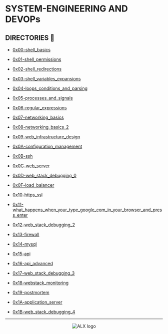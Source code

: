 # SYSTEM-ENGINEERING AND DEVOPs

## DIRECTORIES :file_folder:

- [0x00-shell_basics](0x00-shell_basics)

- [0x01-shell_permissions](0x01-shell_permissions)

- [0x02-shell_redirections](0x02-shell_redirections)

- [0x03-shell_variables_expansions](0x03-shell_variables_expansions)

- [0x04-loops_conditions_and_parsing](0x04-loops_conditions_and_parsing)

- [0x05-processes_and_signals](0x05-processes_and_signals)

- [0x06-regular_expressions](0x06-regular_expressions)

- [0x07-networking_basics](0x07-networking_basics)

- [0x08-networking_basics_2](0x08-networking_basics_2)

- [0x09-web_infrastructure_design](0x09-web_infrastructure_design)

- [0x0A-configuration_management](0x0A-configuration_management)

- [0x0B-ssh](0x0B-ssh)

- [0x0C-web_server](0x0C-web_server)

- [0x0D-web_stack_debugging_0](0x0D-web_stack_debugging_0)

- [0x0F-load_balancer](0x0F-load_balancer)

- [0x10-https_ssl](0x10-https_ssl)

- [0x11-what_happens_when_your_type_google_com_in_your_browser_and_press_enter](0x11-what_happens_when_your_type_google_com_in_your_browser_and_press_enter)

- [0x12-web_stack_debugging_2](0x12-web_stack_debugging_2)

- [0x13-firewall](0x13-firewall)

- [0x14-mysql](0x14-mysql)

- [0x15-api](0x15-api)

- [0x16-api_advanced](0x16-api_advanced)

- [0x17-web_stack_debugging_3](0x17-web_stack_debugging_3)

- [0x18-webstack_monitoring](0x18-webstack_monitoring)

- [0x19-postmortem](0x19-postmortem)

- [0x1A-application_server](0x1A-application_server)

- [0x1B-web_stack_debugging_4](0x1B-web_stack_debugging_4)

----

<div align="center">

  <img src="https://lh3.googleusercontent.com/vH1HTHhq7BIEuhIDuEc2Wrc2LgZigsJEWDR56ALuDFRZv9-jqCgHNHuBHIB-fLrrbwp7tJ8b7qeIJo0VtHUh=s0" alt="ALX logo">

</div>
